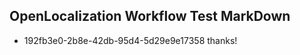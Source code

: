 ## OpenLocalization Workflow Test MarkDown
* 192fb3e0-2b8e-42db-95d4-5d29e9e17358 thanks!

<!--HONumber=Jul16_HO3-->


